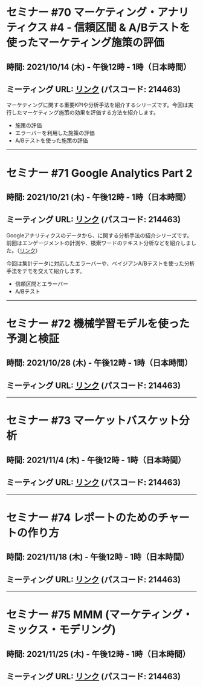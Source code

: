 # セミナー #70 マーケティング・アナリティクス #4 - 信頼区間 & A/Bテストを使ったマーケティング施策の評価

## 時間: 2021/10/14 (木) - 午後12時 - 1時（日本時間）

## ミーティング URL: [リンク](https://us02web.zoom.us/j/331585134?pwd=VGVyeXBRWjFMT2hESFdhSU45Z2d0dz09) (パスコード: 214463)

マーケティングに関する重要KPIや分析手法を紹介するシリーズです。今回は実行したマーケティング施策の効果を評価する方法を紹介します。

* 施策の評価
* エラーバーを利用した施策の評価
* A/Bテストを使った施策の評価

----

# セミナー #71 Google Analytics Part 2

## 時間: 2021/10/21 (木) - 午後12時 - 1時（日本時間）

## ミーティング URL: [リンク](https://us02web.zoom.us/j/331585134?pwd=VGVyeXBRWjFMT2hESFdhSU45Z2d0dz09) (パスコード: 214463)

Googleアナリティクスのデータから、に関する分析手法の紹介シリーズです。前回はエンゲージメントの計測や、検索ワードのテキスト分析などを紹介しました。（[リンク](https://exploratory.io/note/kanaugust/26-Google-x-FEf9LtW0xc)）

今回は集計データに対応したエラーバーや、ベイジアンA/Bテストを使った分析手法をデモを交えて紹介します。

- 信頼区間とエラーバー
- A/Bテスト

----

# セミナー #72 機械学習モデルを使った予測と検証

## 時間: 2021/10/28 (木) - 午後12時 - 1時（日本時間）

## ミーティング URL: [リンク](https://us02web.zoom.us/j/331585134?pwd=VGVyeXBRWjFMT2hESFdhSU45Z2d0dz09) (パスコード: 214463)

----

# セミナー #73 マーケットバスケット分析

## 時間: 2021/11/4 (木) - 午後12時 - 1時（日本時間）

## ミーティング URL: [リンク](https://us02web.zoom.us/j/331585134?pwd=VGVyeXBRWjFMT2hESFdhSU45Z2d0dz09) (パスコード: 214463)

----

# セミナー #74 レポートのためのチャートの作り方

## 時間: 2021/11/18 (木) - 午後12時 - 1時（日本時間）

## ミーティング URL: [リンク](https://us02web.zoom.us/j/331585134?pwd=VGVyeXBRWjFMT2hESFdhSU45Z2d0dz09) (パスコード: 214463)

----

# セミナー #75 MMM (マーケティング・ミックス・モデリング)

## 時間: 2021/11/25 (木) - 午後12時 - 1時（日本時間）

## ミーティング URL: [リンク](https://us02web.zoom.us/j/331585134?pwd=VGVyeXBRWjFMT2hESFdhSU45Z2d0dz09) (パスコード: 214463)
